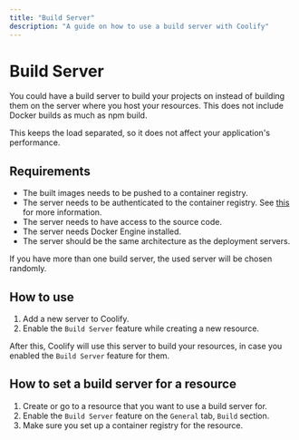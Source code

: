 ```yaml
---
title: "Build Server"
description: "A guide on how to use a build server with Coolify"
---
```


# Build Server
You could have a build server to build your projects on instead of building them on the server where you host your resources. This does not include Docker builds as much as npm build.

This keeps the load separated, so it does not affect your application's performance.

## Requirements

- The built images needs to be pushed to a container registry.
- The server needs to be authenticated to the container registry. See [this](/knowledge-base/docker/registry) for more information.
- The server needs to have access to the source code.
- The server needs Docker Engine installed.
- The server should be the same architecture as the deployment servers.

If you have more than one build server, the used server will be chosen randomly.

## How to use

1. Add a new server to Coolify.
2. Enable the `Build Server` feature while creating a new resource.

After this, Coolify will use this server to build your resources, in case you enabled the `Build Server` feature for them.

## How to set a build server for a resource

1. Create or go to a resource that you want to use a build server for.
2. Enable the `Build Server` feature on the `General` tab, `Build` section.
3. Make sure you set up a container registry for the resource.
